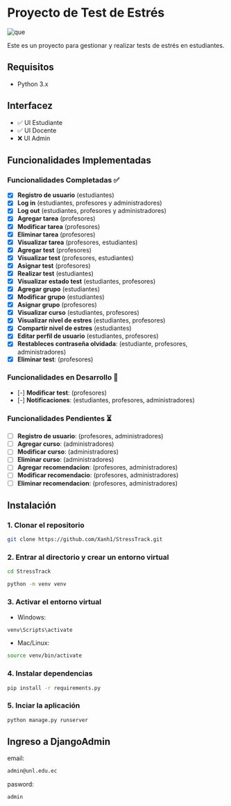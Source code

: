 
# Proyecto de Test de Estrés
![que](https://github.com/user-attachments/assets/e89b4b4e-7ba7-4804-ad34-18b3f4324431)

Este es un proyecto para gestionar y realizar tests de estrés en estudiantes.

## Requisitos

- Python 3.x

## Interfacez

- ✅ UI Estudiante
- ✅ UI Docente
- ❌ UI Admin

## Funcionalidades Implementadas

### Funcionalidades Completadas ✅

- [x] **Registro de usuario** (estudiantes)
- [x] **Log in** (estudiantes, profesores y administradores)
- [x] **Log out** (estudiantes, profesores y administradores)
- [x] **Agregar tarea** (profesores)
- [x] **Modificar tarea** (profesores)
- [x] **Eliminar tarea** (profesores)
- [x] **Visualizar tarea** (profesores, estudiantes)
- [x] **Agregar test** (profesores)
- [x] **Visualizar test** (profesores, estudiantes)
- [x] **Asignar test** (profesores)
- [x] **Realizar test** (estudiantes)
- [x] **Visualizar estado test** (estudiantes, profesores)
- [x] **Agregar grupo** (estudiantes)
- [x] **Modificar grupo** (estudiantes)
- [x] **Asignar grupo** (profesores)
- [x] **Visualizar curso** (estudiantes, profesores)
- [x] **Visualizar nivel de estres** (estudiantes, profesores)
- [x] **Compartir nivel de estres** (estudiantes)
- [x] **Editar perfil de usuario** (estudiantes, profesores)
- [x] **Restableces contraseña olvidada**: (estudiante, profesores, administradores)
- [x] **Eliminar test**: (profesores)

### Funcionalidades en Desarrollo 🚀
- [-] **Modificar test**: (profesores)
- [-] **Notificaciones**: (estudiantes, profesores, administradores)

### Funcionalidades Pendientes ⏳
- [ ] **Registro de usuario**: (profesores, administradores)
- [ ] **Agregar curso**: (administradores)
- [ ] **Modificar curso**: (administradores)
- [ ] **Eliminar curso**: (administradores)
- [ ] **Agregar recomendacion**: (profesores, administradores)
- [ ] **Modificar recomendacio**: (profesores, administradores)
- [ ] **Eliminar recomendacion**: (profesores, administradores)

## Instalación

### 1. Clonar el repositorio
```bash
git clone https://github.com/Xanh1/StressTrack.git
```

### 2. Entrar al directorio y crear un entorno virtual
```bash
cd StressTrack
```
```bash
python -m venv venv
```

### 3. Activar el entorno virtual
* Windows:
```bash
venv\Scripts\activate
```

* Mac/Linux:
```bash
source venv/bin/activate
```

### 4. Instalar dependencias
```bash
pip install -r requirements.py
```

### 5. Inciar la aplicación
```bash
python manage.py runserver
```
## Ingreso a DjangoAdmin
email:
```bash
admin@unl.edu.ec
```
pasword:
```bash
admin
```

